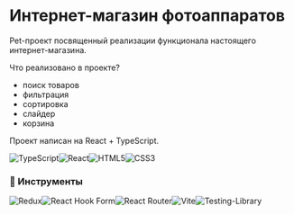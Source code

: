 # Интернет-магазин фотоаппаратов

Pet-проект посвященный реализации функционала настоящего интернет-магазина.

Что реализовано в проекте?
<ul>
  <li>поиск товаров</li>
  <li>фильтрация</li>
  <li>сортировка</li>
  <li>слайдер</li>
  <li>корзина</li>
</ul>

Проект написан на React + TypeScript.

![TypeScript](https://img.shields.io/badge/typescript-%23007ACC.svg?style=for-the-badge&logo=typescript&logoColor=white)![React](https://img.shields.io/badge/react-%2320232a.svg?style=for-the-badge&logo=react&logoColor=%2361DAFB)![HTML5](https://img.shields.io/badge/html5-%23E34F26.svg?style=for-the-badge&logo=html5&logoColor=white)![CSS3](https://img.shields.io/badge/css3-%231572B6.svg?style=for-the-badge&logo=css3&logoColor=white)

### :gem: Инструменты

![Redux](https://img.shields.io/badge/redux-%23593d88.svg?style=for-the-badge&logo=redux&logoColor=white)![React Hook Form](https://img.shields.io/badge/React%20Hook%20Form-%23EC5990.svg?style=for-the-badge&logo=reacthookform&logoColor=white)![React Router](https://img.shields.io/badge/React_Router-CA4245?style=for-the-badge&logo=react-router&logoColor=white)![Vite](https://img.shields.io/badge/vite-%23646CFF.svg?style=for-the-badge&logo=vite&logoColor=white)![Testing-Library](https://img.shields.io/badge/-TestingLibrary-%23E33332?style=for-the-badge&logo=testing-library&logoColor=white)
